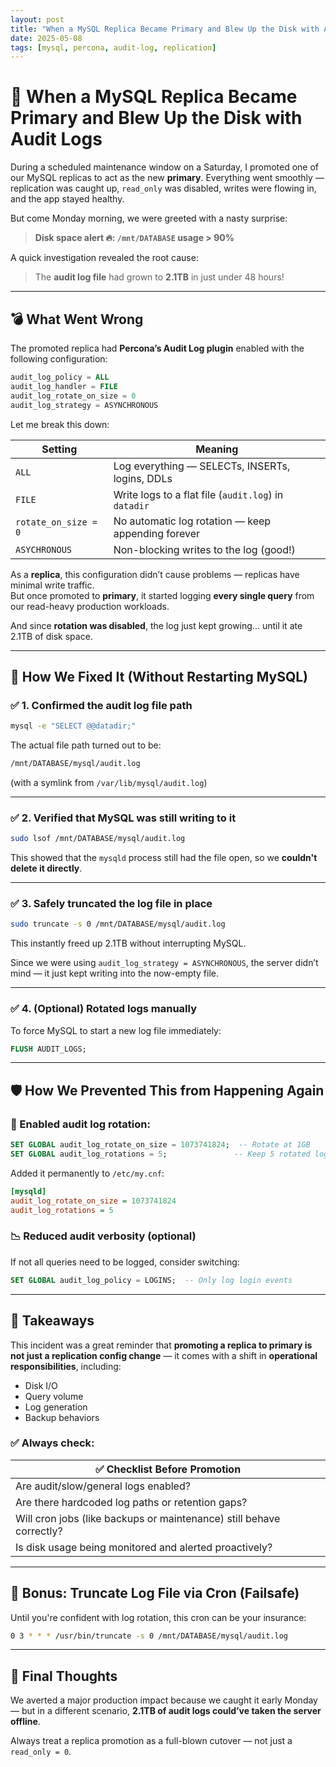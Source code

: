 ```yaml
---
layout: post
title: "When a MySQL Replica Became Primary and Blew Up the Disk with Audit Logs"
date: 2025-05-08
tags: [mysql, percona, audit-log, replication]
---
```




# 🚨 When a MySQL Replica Became Primary and Blew Up the Disk with Audit Logs

During a scheduled maintenance window on a Saturday, I promoted one of our MySQL replicas to act as the new **primary**. Everything went smoothly — replication was caught up, `read_only` was disabled, writes were flowing in, and the app stayed healthy.

But come Monday morning, we were greeted with a nasty surprise:

> **Disk space alert 🔥: `/mnt/DATABASE` usage > 90%**

A quick investigation revealed the root cause:

> The **audit log file** had grown to **2.1TB** in just under 48 hours!

---

## 💣 What Went Wrong

The promoted replica had **Percona’s Audit Log plugin** enabled with the following configuration:

```sql
audit_log_policy = ALL
audit_log_handler = FILE
audit_log_rotate_on_size = 0
audit_log_strategy = ASYNCHRONOUS
```

Let me break this down:

| Setting | Meaning |
|--------|--------|
| `ALL` | Log everything — SELECTs, INSERTs, logins, DDLs |
| `FILE` | Write logs to a flat file (`audit.log`) in `datadir` |
| `rotate_on_size = 0` | No automatic log rotation — keep appending forever |
| `ASYCHRONOUS` | Non-blocking writes to the log (good!) |

As a **replica**, this configuration didn’t cause problems — replicas have minimal write traffic.  
But once promoted to **primary**, it started logging **every single query** from our read-heavy production workloads.

And since **rotation was disabled**, the log just kept growing... until it ate 2.1TB of disk space.

---

## 🔧 How We Fixed It (Without Restarting MySQL)

### ✅ 1. Confirmed the audit log file path

```bash
mysql -e "SELECT @@datadir;"
```

The actual file path turned out to be:

```bash
/mnt/DATABASE/mysql/audit.log
```

(with a symlink from `/var/lib/mysql/audit.log`)

---

### ✅ 2. Verified that MySQL was still writing to it

```bash
sudo lsof /mnt/DATABASE/mysql/audit.log
```

This showed that the `mysqld` process still had the file open, so we **couldn't delete it directly**.

---

### ✅ 3. Safely truncated the log file in place

```bash
sudo truncate -s 0 /mnt/DATABASE/mysql/audit.log
```

This instantly freed up 2.1TB without interrupting MySQL.

Since we were using `audit_log_strategy = ASYNCHRONOUS`, the server didn’t mind — it just kept writing into the now-empty file.

---

### ✅ 4. (Optional) Rotated logs manually

To force MySQL to start a new log file immediately:

```sql
FLUSH AUDIT_LOGS;
```

---

## 🛡️ How We Prevented This from Happening Again

### 🔁 Enabled audit log rotation:

```sql
SET GLOBAL audit_log_rotate_on_size = 1073741824;  -- Rotate at 1GB
SET GLOBAL audit_log_rotations = 5;               -- Keep 5 rotated logs
```

Added it permanently to `/etc/my.cnf`:

```ini
[mysqld]
audit_log_rotate_on_size = 1073741824
audit_log_rotations = 5
```

### 📉 Reduced audit verbosity (optional)

If not all queries need to be logged, consider switching:

```sql
SET GLOBAL audit_log_policy = LOGINS;  -- Only log login events
```

---

## 🧠 Takeaways

This incident was a great reminder that **promoting a replica to primary is not just a replication config change** — it comes with a shift in **operational responsibilities**, including:

- Disk I/O
- Query volume
- Log generation
- Backup behaviors

### ✅ Always check:

| ✅ Checklist Before Promotion |
|-----------------------------|
| Are audit/slow/general logs enabled? |
| Are there hardcoded log paths or retention gaps? |
| Will cron jobs (like backups or maintenance) still behave correctly? |
| Is disk usage being monitored and alerted proactively? |

---

## 🧰 Bonus: Truncate Log File via Cron (Failsafe)

Until you're confident with log rotation, this cron can be your insurance:

```bash
0 3 * * * /usr/bin/truncate -s 0 /mnt/DATABASE/mysql/audit.log
```

---

## 💬 Final Thoughts

We averted a major production impact because we caught it early Monday — but in a different scenario, **2.1TB of audit logs could’ve taken the server offline**.

Always treat a replica promotion as a full-blown cutover — not just a `read_only = 0`.
